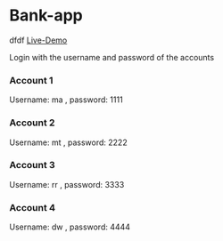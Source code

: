 # Bank-app
dfdf
<a href="https://bankapp000.netlify.app/">Live-Demo</a>

<p>Login with the username and password of the accounts</p>

<h3>Account 1</h3>
Username: ma ,
password: 1111
<h3>Account 2</h3>
Username: mt ,
password: 2222
<h3>Account 3</h3>
Username: rr ,
password: 3333
<h3>Account 4</h3>
Username: dw ,
password: 4444
 
